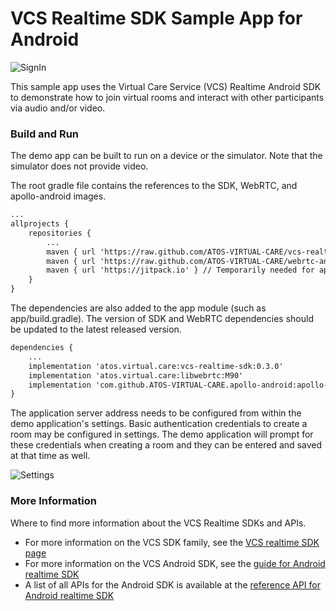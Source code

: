# VCS Realtime SDK Sample App for Android
![SignIn](https://user-images.githubusercontent.com/4389724/130239263-c3e598be-6d57-464a-b59d-bf02bd297ff7.png)

This sample app uses the Virtual Care Service (VCS) Realtime Android SDK to demonstrate how to join virtual rooms and interact with other participants via audio and/or video.
### Build and Run

The demo app can be built to run on a device or the simulator. Note that the simulator does not provide video.

The root gradle file contains the references to the SDK, WebRTC, and apollo-android images.
```xml
...
allprojects {
    repositories {
        ...
        maven { url 'https://raw.github.com/ATOS-VIRTUAL-CARE/vcs-realtime-sdk-android/repo/' }
        maven { url 'https://raw.github.com/ATOS-VIRTUAL-CARE/webrtc-android/repo/' 
        maven { url 'https://jitpack.io' } // Temporarily needed for apollo-android
    }
}
```

The dependencies are also added to the app module (such as app/build.gradle). The version of SDK and WebRTC dependencies should be updated to the latest released version.
```xml
dependencies {
    ...
    implementation 'atos.virtual.care:vcs-realtime-sdk:0.3.0'
    implementation 'atos.virtual.care:libwebrtc:M90'
    implementation 'com.github.ATOS-VIRTUAL-CARE.apollo-android:apollo-runtime:3.0.0-vcs01'
}
```

The application server address needs to be configured from within the demo application's settings. Basic authentication credentials to create a room may be configured in settings. The demo application will prompt for these credentials when creating a room and they can be entered and saved at that time as well.

![Settings](https://user-images.githubusercontent.com/4389724/130242609-d993f59b-8115-4343-a21d-4d56b9508f97.png)

### More Information

Where to find more information about the VCS Realtime SDKs and APIs.

* For more information on the VCS SDK family, see the [VCS realtime SDK page](https://sdk.virtualcareservices.net/)
* For more information on the VCS Android SDK, see the [guide for Android realtime SDK](https://sdk.virtualcareservices.net/sdks/android)
* A list of all APIs for the Android SDK is available at the [reference API for Android realtime SDK](https://sdk.virtualcareservices.net/reference/android)

